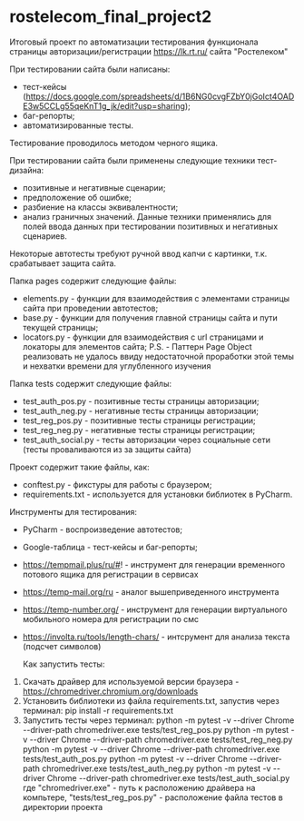 # rostelecom_final_project2

Итоговый проект по автоматизации тестирования функционала страницы авторизации/регистрации https://lk.rt.ru/ сайта "Ростелеком"

При тестировании сайта были написаны:
- тест-кейсы (https://docs.google.com/spreadsheets/d/1B6NG0cvgFZbY0jGoIct4OADE3w5CCLg55qeKnT1g_jk/edit?usp=sharing);
- баг-репорты;
- автоматизированные тесты.

Тестирование проводилось методом черного ящика.

При тестировании сайта были применены следующие техники тест-дизайна:
- позитивные и негативные сценарии;
- предположение об ошибке;
- разбиение на классы эквивалентности;
- анализ граничных значений.
Данные техники применялись для полей ввода данных при тестировании позитивных и негативных сценариев.

Некоторые автотесты требуют ручной ввод капчи с картинки, т.к. срабатывает защита сайта.

Папка pages содержит следующие файлы:

- elements.py - функции для взаимодействия с элементами страницы сайта при проведении автотестов;
- base.py - функции для получения главной страницы сайта и пути текущей страницы;
- locators.py - функции для взаимодействия с url страницами и локаторы для элементов сайта;
P.S. - Паттерн Page Object реализовать не удалось ввиду недостаточной проработки этой темы и нехватки времени для углубленного изучения

Папка tests содержит следующие файлы:

- test_auth_pos.py - позитивные тесты страницы авторизации;
- test_auth_neg.py - негативные тесты страницы авторизации;
- test_reg_pos.py - позитивные тесты страницы регистрации;
- test_reg_neg.py - негативные тесты страницы регистрации;
- test_auth_social.py - тесты авторизации через социальные сети (тесты проваливаются из за защиты сайта)

Проект содержит такие файлы, как:

- conftest.py - фикстуры для работы с браузером;
- requirements.txt - используется для установки библиотек в PyCharm.

Инструменты для тестирования: 
- PyCharm - воспроизведение автотестов;
- Google-таблица - тест-кейсы и баг-репорты;
- https://tempmail.plus/ru/#! - инструмент для генерации временного потового ящика для регистрации в сервисах
- https://temp-mail.org/ru - аналог вышеприведенного инструмента
- https://temp-number.org/ - инструмент для генерации виртуального мобильного номера для регистрации по смс
- https://involta.ru/tools/length-chars/ - интсрумент для анализа текста (подсчет символов)

  Как запустить тесты:
1. Скачать драйвер для используемой версии браузера - https://chromedriver.chromium.org/downloads
2. Установить библиотеки из файла requirements.txt, запустив через терминал: pip install -r requirements.txt
3. Запустить тесты через терминал:
    python -m pytest -v --driver Chrome --driver-path chromedriver.exe tests/test_reg_pos.py
    python -m pytest -v --driver Chrome --driver-path chromedriver.exe tests/test_reg_neg.py
    python -m pytest -v --driver Chrome --driver-path chromedriver.exe tests/test_auth_pos.py
    python -m pytest -v --driver Chrome --driver-path chromedriver.exe tests/test_auth_neg.py
    python -m pytest -v --driver Chrome --driver-path chromedriver.exe tests/test_auth_social.py
   где "chromedriver.exe" - путь к расположению драйвера на компьтере,
       "tests/test_reg_pos.py" - расположение файла тестов в директории проекта

